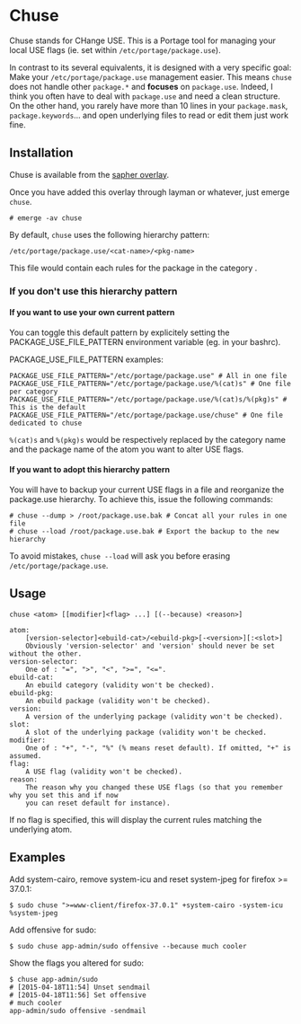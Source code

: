 Chuse
=====

Chuse stands for CHange USE. This is a Portage tool for managing your local USE flags (ie. set
within `/etc/portage/package.use`).

In contrast to its several equivalents, it is designed with a very specific goal: Make your
`/etc/portage/package.use` management easier. This means `chuse` does not handle other `package.*`
and **focuses** on `package.use`. Indeed, I think you often have to deal with `package.use` and need
a clean structure. On the other hand, you rarely have more than 10 lines in your `package.mask`,
`package.keywords`... and open underlying files to read or edit them just work fine.

Installation
------------

Chuse is available from the [sapher overlay][1].

Once you have added this overlay through layman or whatever, just emerge `chuse`.

    # emerge -av chuse

By default, `chuse` uses the following hierarchy pattern:

    /etc/portage/package.use/<cat-name>/<pkg-name>

This file would contain each rules for the package <pkg-name> in the category <cat-name>.

### If you don't use this hierarchy pattern

#### If you want to use your own current pattern

You can toggle this default pattern by explicitely setting the PACKAGE\_USE\_FILE\_PATTERN
environment variable (eg. in your bashrc).

PACKAGE\_USE\_FILE\_PATTERN examples:

    PACKAGE_USE_FILE_PATTERN="/etc/portage/package.use" # All in one file
    PACKAGE_USE_FILE_PATTERN="/etc/portage/package.use/%(cat)s" # One file per category
    PACKAGE_USE_FILE_PATTERN="/etc/portage/package.use/%(cat)s/%(pkg)s" # This is the default
    PACKAGE_USE_FILE_PATTERN="/etc/portage/package.use/chuse" # One file dedicated to chuse

`%(cat)s` and `%(pkg)s` would be respectively replaced by the category name and the package name of
the atom you want to alter USE flags.

#### If you want to adopt this hierarchy pattern

You will have to backup your current USE flags in a file and reorganize the package.use hierarchy.
To achieve this, issue the following commands:

    # chuse --dump > /root/package.use.bak # Concat all your rules in one file
    # chuse --load /root/package.use.bak # Export the backup to the new hierarchy

To avoid mistakes, `chuse --load` will ask you before erasing `/etc/portage/package.use`.

Usage
-----

    chuse <atom> [[modifier]<flag> ...] [(--because) <reason>]

    atom:
        [version-selector]<ebuild-cat>/<ebuild-pkg>[-<version>][:<slot>]
        Obviously 'version-selector' and 'version' should never be set without the other.
    version-selector:
        One of : "=", ">", "<", ">=", "<=".
    ebuild-cat:
        An ebuild category (validity won't be checked).
    ebuild-pkg:
        An ebuild package (validity won't be checked).
    version:
        A version of the underlying package (validity won't be checked).
    slot:
        A slot of the underlying package (validity won't be checked.
    modifier:
        One of : "+", "-", "%" (% means reset default). If omitted, "+" is assumed.
    flag:
        A USE flag (validity won't be checked).
    reason:
        The reason why you changed these USE flags (so that you remember why you set this and if now
        you can reset default for instance).

If no flag is specified, this will display the current rules matching the underlying atom.

Examples
--------

Add system-cairo, remove system-icu and reset system-jpeg for firefox >= 37.0.1:

    $ sudo chuse ">=www-client/firefox-37.0.1" +system-cairo -system-icu %system-jpeg

Add offensive for sudo:

    $ sudo chuse app-admin/sudo offensive --because much cooler

Show the flags you altered for sudo:

    $ chuse app-admin/sudo
    # [2015-04-18T11:54] Unset sendmail
    # [2015-04-18T11:56] Set offensive
    # much cooler
    app-admin/sudo offensive -sendmail

[1]: https://github.com/apinsard/sapher-overlay
